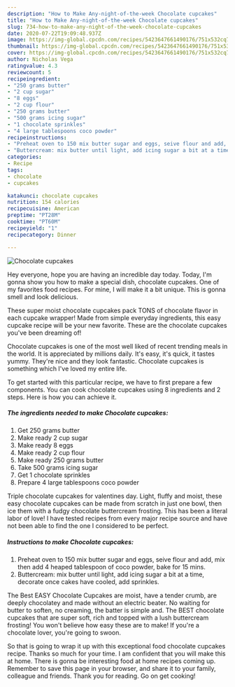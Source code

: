 ```yaml
---
description: "How to Make Any-night-of-the-week Chocolate cupcakes"
title: "How to Make Any-night-of-the-week Chocolate cupcakes"
slug: 734-how-to-make-any-night-of-the-week-chocolate-cupcakes
date: 2020-07-22T19:09:48.937Z
image: https://img-global.cpcdn.com/recipes/5423647661490176/751x532cq70/chocolate-cupcakes-recipe-main-photo.jpg
thumbnail: https://img-global.cpcdn.com/recipes/5423647661490176/751x532cq70/chocolate-cupcakes-recipe-main-photo.jpg
cover: https://img-global.cpcdn.com/recipes/5423647661490176/751x532cq70/chocolate-cupcakes-recipe-main-photo.jpg
author: Nicholas Vega
ratingvalue: 4.3
reviewcount: 5
recipeingredient:
- "250 grams butter"
- "2 cup sugar"
- "8 eggs"
- "2 cup flour"
- "250 grams butter"
- "500 grams icing sugar"
- "1 chocolate sprinkles"
- "4 large tablespoons coco powder"
recipeinstructions:
- "Preheat oven to 150 mix butter sugar and eggs, seive flour and add, mix then add 4 heaped tablespoon of coco powder, bake for 15 mins."
- "Buttercream: mix butter until light, add icing sugar a bit at a time, decorate once cakes have cooled, add sprinkles."
categories:
- Recipe
tags:
- chocolate
- cupcakes

katakunci: chocolate cupcakes 
nutrition: 154 calories
recipecuisine: American
preptime: "PT28M"
cooktime: "PT60M"
recipeyield: "1"
recipecategory: Dinner

---
```



![Chocolate cupcakes](https://img-global.cpcdn.com/recipes/5423647661490176/751x532cq70/chocolate-cupcakes-recipe-main-photo.jpg)

Hey everyone, hope you are having an incredible day today. Today, I'm gonna show you how to make a special dish, chocolate cupcakes. One of my favorites food recipes. For mine, I will make it a bit unique. This is gonna smell and look delicious.

These super moist chocolate cupcakes pack TONS of chocolate flavor in each cupcake wrapper! Made from simple everyday ingredients, this easy cupcake recipe will be your new favorite. These are the chocolate cupcakes you&#39;ve been dreaming of!

Chocolate cupcakes is one of the most well liked of recent trending meals in the world. It is appreciated by millions daily. It's easy, it's quick, it tastes yummy. They're nice and they look fantastic. Chocolate cupcakes is something which I've loved my entire life.


To get started with this particular recipe, we have to first prepare a few components. You can cook chocolate cupcakes using 8 ingredients and 2 steps. Here is how you can achieve it.

<!--inarticleads1-->

##### The ingredients needed to make Chocolate cupcakes:

1. Get 250 grams butter
1. Make ready 2 cup sugar
1. Make ready 8 eggs
1. Make ready 2 cup flour
1. Make ready 250 grams butter
1. Take 500 grams icing sugar
1. Get 1 chocolate sprinkles
1. Prepare 4 large tablespoons coco powder


Triple chocolate cupcakes for valentines day. Light, fluffy and moist, these easy chocolate cupcakes can be made from scratch in just one bowl, then ice them with a fudgy chocolate buttercream frosting. This has been a literal labor of love! I have tested recipes from every major recipe source and have not been able to find the one I considered to be perfect. 

<!--inarticleads2-->

##### Instructions to make Chocolate cupcakes:

1. Preheat oven to 150 mix butter sugar and eggs, seive flour and add, mix then add 4 heaped tablespoon of coco powder, bake for 15 mins.
1. Buttercream: mix butter until light, add icing sugar a bit at a time, decorate once cakes have cooled, add sprinkles.


The Best EASY Chocolate Cupcakes are moist, have a tender crumb, are deeply chocolatey and made without an electric beater. No waiting for butter to soften, no creaming, the batter is simple and. The BEST chocolate cupcakes that are super soft, rich and topped with a lush buttercream frosting! You won&#39;t believe how easy these are to make! If you&#39;re a chocolate lover, you&#39;re going to swoon. 

So that is going to wrap it up with this exceptional food chocolate cupcakes recipe. Thanks so much for your time. I am confident that you will make this at home. There is gonna be interesting food at home recipes coming up. Remember to save this page in your browser, and share it to your family, colleague and friends. Thank you for reading. Go on get cooking!

